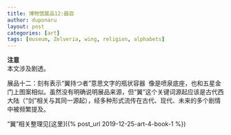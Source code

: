 ```yaml
---
title: 博物馆展品12:器皿
author: duponaru
layout: post
categories: [art]
tags: [museum, Zelveria, wing, religion, alphabets]
---
```


**注意**  
本文涉及剧透。  

展品十二：刻有表示“翼持つ者”意思文字的瓶状容器
<span class="image centered"><img src="{{ '/assets/post_img/2020-01-19/wing.jpg' | relative_url }}" alt="" /></span> 
像是喷泉底座，也和五星金门上图案相似。虽然没有明确说明展品来源，但“翼”这个关键词源起应该是古代西大陆（“剑”相关与其同一源起），经多种形式流传在古代、现代、未来的多个剧情中被频繁提及。

“翼”相关整理见[这里]({% post_url 2019-12-25-art-4-book-1 %})